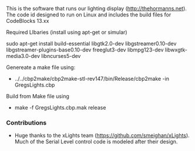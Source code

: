 
This is the software that runs our lighting display (http://thehormanns.net).   The code id designed to run on Linux and includes the build files for CodeBlocks 13.xx

Required LIbaries (install using apt-get or simular)

sudo apt-get install build-essential libgtk2.0-dev libgstreamer0.10-dev libgstreamer-plugins-base0.10-dev freeglut3-dev libmpg123-dev libwxgtk-media3.0-dev libncurses5-dev





Genereate a make file using: 
  * ../../cbp2make/cbp2make-stl-rev147/bin/Release/cbp2make -in GregsLights.cbp 

Build from Make file using
  * make -f GregsLights.cbp.mak release


### Contributions ###

* Huge thanks to the xLights team (https://github.com/smeighan/xLights).  Much of the Serial Level control code is modeled after their design.
